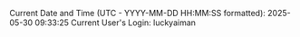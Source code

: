 Current Date and Time (UTC - YYYY-MM-DD HH:MM:SS formatted): 2025-05-30 09:33:25
Current User's Login: luckyaiman
